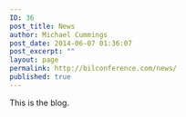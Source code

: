 ```yaml
---
ID: 36
post_title: News
author: Michael Cummings
post_date: 2014-06-07 01:36:07
post_excerpt: ""
layout: page
permalink: http://bilconference.com/news/
published: true
---
```

This is the blog.